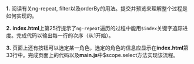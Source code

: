 **1.** 阅读有关ng-repeat, filter以及orderBy的用法。提交并预览来理解整个过程是如何实现的。

**2.** **index.html**上第25行提示了```ng-repeat```遍历的过程中能用```$index```关键字追踪进度。完成代码以输出每一行的次序（从1开始）。

**3.** 页面上还有按钮可以选定某一角色，选定的角色的信息应显示在**index.html**第33行中。完成页面上的代码以及**main.js**中$scope.select方法实现该流程。